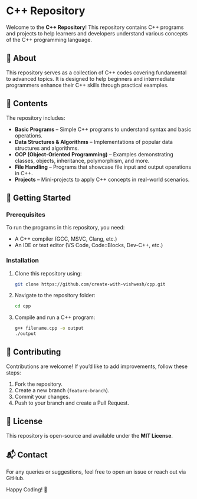 # C++ Repository

Welcome to the **C++ Repository**! This repository contains C++ programs and projects to help learners and developers understand various concepts of the C++ programming language.

## 📌 About
This repository serves as a collection of C++ codes covering fundamental to advanced topics. It is designed to help beginners and intermediate programmers enhance their C++ skills through practical examples.

## 📂 Contents
The repository includes:
- **Basic Programs** – Simple C++ programs to understand syntax and basic operations.
- **Data Structures & Algorithms** – Implementations of popular data structures and algorithms.
- **OOP (Object-Oriented Programming)** – Examples demonstrating classes, objects, inheritance, polymorphism, and more.
- **File Handling** – Programs that showcase file input and output operations in C++.
- **Projects** – Mini-projects to apply C++ concepts in real-world scenarios.

## 🚀 Getting Started
### Prerequisites
To run the programs in this repository, you need:
- A C++ compiler (GCC, MSVC, Clang, etc.)
- An IDE or text editor (VS Code, Code::Blocks, Dev-C++, etc.)

### Installation
1. Clone this repository using:
   ```sh
   git clone https://github.com/create-with-vishwesh/cpp.git
   ```
2. Navigate to the repository folder:
   ```sh
   cd cpp
   ```
3. Compile and run a C++ program:
   ```sh
   g++ filename.cpp -o output
   ./output
   ```

## 🤝 Contributing
Contributions are welcome! If you’d like to add improvements, follow these steps:
1. Fork the repository.
2. Create a new branch (`feature-branch`).
3. Commit your changes.
4. Push to your branch and create a Pull Request.

## 📜 License
This repository is open-source and available under the **MIT License**.

## 📬 Contact
For any queries or suggestions, feel free to open an issue or reach out via GitHub.

Happy Coding! 🚀
